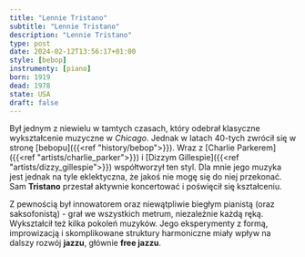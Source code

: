 ```yaml
---
title: "Lennie Tristano"
subtitle: "Lennie Tristano"
description: "Lennie Tristano"
type: post
date: 2024-02-12T13:56:17+01:00
style: [bebop] 
instrumenty: [piano]
born: 1919
dead: 1978
state: USA
draft: false
---
```

Był jednym z niewielu w tamtych czasach, który odebrał klasyczne wykształcenie muzyczne w *Chicago*. Jednak w latach 40-tych zwrócił się w stronę [bebopu]({{<ref "history/bebop">}}). Wraz z [Charlie Parkerem]({{<ref "artists/charlie_parker">}}) i [Dizzym Gillespie]({{<ref "artists/dizzy_gillespie">}}) współtworzył ten styl. Dla mnie jego muzyka jest jednak na tyle eklektyczna, że jakoś nie mogę się do niej przekonać. Sam __Tristano__ przestał aktywnie koncertować i poświęcił się kształceniu.

Z pewnością był innowatorem oraz niewątpliwie biegłym pianistą (oraz saksofonistą) - grał we wszystkich metrum, niezależnie każdą ręką. Wykształcił też kilka pokoleń muzyków. Jego eksperymenty z formą, improwizacją i skomplikowane struktury harmoniczne miały wpływ na dalszy rozwój __jazzu__, głównie __free jazzu__.
